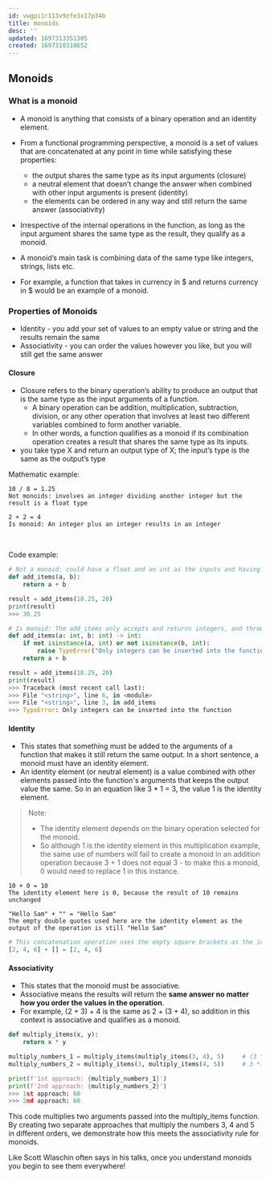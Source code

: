 ```yaml
---
id: vwgpi1r113v9zfe3x17p34b
title: monoids
desc: ''
updated: 1697313351305
created: 1697310310652
---
```

## Monoids

### What is a monoid

- A monoid is anything that consists of a binary operation and an identity element.
- From a functional programming perspective, a monoid is a set of values that are concatenated at any point in time while satisfying these properties:
  - the output shares the same type as its input arguments (closure)
  - a neutral element that doesn’t change the answer when combined with other input arguments is present (identity)
  - the elements can be ordered in any way and still return the same answer (associativity)

- Irrespective of the internal operations in the function, as long as the input argument shares the same type as the result, they qualify as a monoid.
- A monoid’s main task is combining data of the same type like integers, strings, lists etc.
- For example, a function that takes in currency in $ and returns currency in $ would be an example of a monoid.

### Properties of Monoids

- Identity - you add your set of values to an empty value or string and the results remain the same
- Associativity - you can order the values however you like, but you will still get the same answer

#### Closure

- Closure refers to the binary operation’s ability to produce an output that is the same type as the input arguments of a function.
  - A binary operation can be addition, multiplication, subtraction, division, or any other operation that involves at least two different variables combined to form another variable.
  - In other words, a function qualifies as a monoid if its combination operation creates a result that shares the same type as its inputs.
- you take type X and return an output type of X; the input’s type is the same as the output’s type

Mathematic example:

``` raw
10 / 8 = 1.25
Not monoids: involves an integer dividing another integer but the result is a float type

2 + 2 = 4
Is monoid: An integer plus an integer results in an integer
```

<br>

Code example:

``` py
# Not a monoid: could have a float and an int as the inputs and having a float as output.
def add_items(a, b):
    return a + b

result = add_items(10.25, 20)
print(result)
>>> 30.25

# Is monoid: The add_items only accepts and returns integers, and throws an exception otherwise
def add_items(a: int, b: int) -> int:
    if not isinstance(a, int) or not isinstance(b, int):
        raise TypeError("Only integers can be inserted into the function")
    return a + b

result = add_items(10.25, 20)
print(result)
>>> Traceback (most recent call last):
>>> File "<string>", line 6, in <module>
>>> File "<string>", line 3, in add_items
>>> TypeError: Only integers can be inserted into the function
```

#### Identity

- This states that something must be added to the arguments of a function that makes it still return the same output. In a short sentence, a monoid must have an identity element.
- An identity element (or neutral element) is a value combined with other elements passed into the function's arguments that keeps the output value the same. So in an equation like 3 * 1 = 3, the value 1 is the identity element.

>Note:
>
> - The identity element depends on the binary operation selected for the monoid.
> - So although 1 is the identity element in this multiplication example, the same use of numbers will fail to create a monoid in an addition operation because 3 + 1 does not equal 3 - to make this a monoid, 0 would need to replace 1 in this instance.

``` raw
10 + 0 = 10
The identity element here is 0, because the result of 10 remains unchanged

"Hello Sam" + "" = "Hello Sam"
The empty double quotes used here are the identity element as the output of the operation is still "Hello Sam"
```

``` py
# This concatenation operation uses the empty square brackets as the identity element and the results remain the same.
[2, 4, 6] + [] = [2, 4, 6]
```

#### Associativity

- This states that the monoid must be associative.
- Associative means the results will return the **same answer no matter how you order the values in the operation**.
- For example, (2 + 3) + 4 is the same as 2 + (3 + 4), so addition in this context is associative and qualifies as a monoid.

``` py
def multiply_items(x, y):
    return x * y

multiply_numbers_1 = multiply_items(multiply_items(3, 4), 5)     # (3 *4)* 5
multiply_numbers_2 = multiply_items(3, multiply_items(4, 5))     # 3 *(4* 5)

print(f'1st approach: {multiply_numbers_1}')
print(f'2nd approach: {multiply_numbers_2}')
>>> 1st approach: 60
>>> 2nd approach: 60
```

This code multiplies two arguments passed into the multiply_items function. By creating two separate approaches that multiply the numbers 3, 4 and 5 in different orders, we demonstrate how this meets the associativity rule for monoids.

Like Scott Wlaschin often says in his talks, once you understand monoids you begin to see them everywhere!
